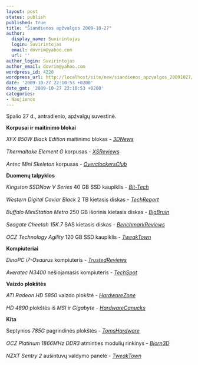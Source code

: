 ```yaml
---
layout: post
status: publish
published: true
title: "Šiandienos apžvalgos 2009-10-27"
author:
  display_name: Suvirintojas
  login: Suvirintojas
  email: dovrim@yahoo.com
  url: ''
author_login: Suvirintojas
author_email: dovrim@yahoo.com
wordpress_id: 4220
wordpress_url: http://localhost/site/new/siandienos_apzvalgos_20091027/
date: '2009-10-27 22:10:53 +0200'
date_gmt: '2009-10-27 22:10:53 +0200'
categories:
- Naujienos
---
```

<p>Spalio 27 d., antradienio, apžvalgų suvestinė.</p>
<p><b>Korpusai ir maitinimo blokai</b></p>
<p><i>XFX 850W Black Edition</i> maitinimo blokas - <i><a class="ns" href="http://www.3dnews.ru/power/xfx850black/">3DNews</a></i><br />
<br /><i>Thermaltake Element G</i> korpusas - <i><a class="ns" href="http://www.xsreviews.co.uk/reviews/cases/thermaltake-element-g/">XSReviews</a></i><br />
<br /><i>Antec Mini Skeleton</i> korpusas - <i><a class="ns" href="http://www.overclockersclub.com/reviews/antec_mini_skeleton/">OverclockersClub</a></i></p>
<p><b>Duomenų talpyklos</b></p>
<p><i>Kingston SSDNow V Series</i> 40 GB SSD kaupiklis - <i><a class="ns" href="http://www.bit-tech.net/hardware/storage/2009/10/27/kingston-ssd-now-v-series-40gb-intel-x25-x/1">Bit-Tech</a></i><br />
<br /><i>Western Digital Caviar Black</i> 2 TB kietasis diskas - <i><a class="ns" href="http://www.techreport.com/articles.x/17812">TechReport</a></i><br />
<br /><i>Buffalo MiniStation Metro</i> 250 GB išorinis kietasis diskas - <i><a class="ns" href="http://www.bigbruin.com/content/buffalometro_1">BigBruin</a></i><br />
<br /><i>Seagate Cheetah 15K.7</i> SAS kietasis diskas - <i><a class="ns" href="http://benchmarkreviews.com/index.php?option=com_content&task=view&id=375&Itemid=60">BenchmarkReviews</a></i><br />
<br /><i>OCZ Technology Agility</i> 120 GB SSD kaupiklis - <i><a class="ns" href="http://www.tweaktown.com/reviews/2982/ocz_technology_agility_120gb_2_5_inch_solid_state_drive/index.html">TweakTown</a></i></p>
<p><b>Kompiuteriai</b></p>
<p><i>DinoPC i7-Osaurus</i> kompiuteris - <i><a class="ns" href="http://www.trustedreviews.com/pcs/review/2009/10/27/DinoPC-i7-Osaurus-Gaming-PC/p1">TrustedReviews</a></i><br />
<br /><i>Averatec N3400</i> nešiojamasis kompiuteris - <i><a class="ns" href="http://www.techspot.com/review/204-averatec-n3400-ultraportable-notebook/">TechSpot</a></i></p>
<p><b>Vaizdo plokštės</b></p>
<p><i>ATI Radeon HD 5850</i> vaizdo plokštė - <i><a class="ns" href="http://hardwarezone.com/articles/view.php?cid=3&id=3046">HardwareZone</a></i><br />
<br /><i>HD 4890</i> plokštės iš <i>MSI</i> ir <i>Gigabyte</i> - <i><a class="ns" href="http://www.hardwarecanucks.com/forum/hardware-canucks-reviews/24770-value-meets-performance-hd-4890-cards-gigabyte-msi.html">HardwareCanucks</a></i></p>
<p><b>Kita</b></p>
<p>Septynios <i>785G</i> pagrindinės plokštės - <i><a class="ns" href="http://www.tomshardware.com/reviews/amd-785g-motherboard,2441.html">TomsHardware</a></i><br />
<br /><i>OCZ Platinum 1866MHz DDR3</i> atminties modulių rinkinys - <i><a class="ns" href="http://bjorn3d.com/read.php?cID=1701">Bjorn3D</a></i><br />
<br /><i>NZXT Sentry 2</i> aušintuvų valdymo panelė - <i><a class="ns" href="http://www.tweaktown.com/reviews/2981/nzxt_sentry_2_single_bay_touch_screen_lcd_fan_controller/index.html">TweakTown</a></i><br /></p>
